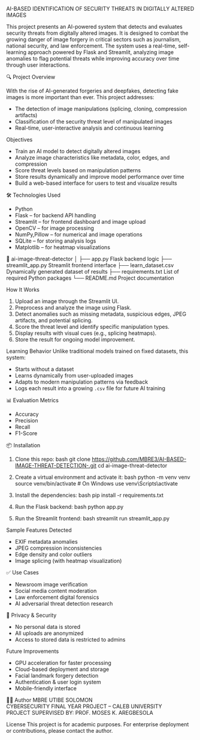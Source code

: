 
AI-BASED IDENTIFICATION OF SECURITY THREATS IN DIGITALLY ALTERED IMAGES

This project presents an AI-powered system that detects and evaluates security threats from digitally altered images. It is designed to combat the growing danger of image forgery in critical sectors such as journalism, national security, and law enforcement. The system uses a real-time, self-learning approach powered by Flask and Streamlit, analyzing image anomalies to flag potential threats while improving accuracy over time through user interactions.

🔍 Project Overview

With the rise of AI-generated forgeries and deepfakes, detecting fake images is more important than ever. This project addresses:
- The detection of image manipulations (splicing, cloning, compression artifacts)
- Classification of the security threat level of manipulated images
- Real-time, user-interactive analysis and continuous learning

Objectives

- Train an AI model to detect digitally altered images
- Analyze image characteristics like metadata, color, edges, and compression
- Score threat levels based on manipulation patterns
- Store results dynamically and improve model performance over time
- Build a web-based interface for users to test and visualize results

🛠️ Technologies Used

- Python
- Flask – for backend API handling
- Streamlit – for frontend dashboard and image upload
- OpenCV – for image processing
- NumPy,Pillow – for numerical and image operations
- SQLite – for storing analysis logs
- Matplotlib – for heatmap visualizations


📁 ai-image-threat-detector
│
├── app.py                  Flask backend logic
├── streamlit_app.py        Streamlit frontend interface
├── learn_dataset.csv       Dynamically generated dataset of results
├── requirements.txt        List of required Python packages
└── README.md               Project documentation

How It Works
1. Upload an image through the Streamlit UI.
2. Preprocess and analyze the image using Flask.
3. Detect anomalies such as missing metadata, suspicious edges, JPEG artifacts, and potential splicing.
4. Score the threat level and identify specific manipulation types.
5. Display results with visual cues (e.g., splicing heatmaps).
6. Store the result for ongoing model improvement.

Learning Behavior
Unlike traditional models trained on fixed datasets, this system:
- Starts without a dataset
- Learns dynamically from user-uploaded images
- Adapts to modern manipulation patterns via feedback
- Logs each result into a growing `.csv` file for future AI training

📊 Evaluation Metrics
- Accuracy
- Precision
- Recall
- F1-Score

📦 Installation
1. Clone this repo:
   bash
   git clone https://github.com/MBRE3/AI-BASED-IMAGE-THREAT-DETECTION-.git
   cd ai-image-threat-detector

2. Create a virtual environment and activate it:
   bash
   python -m venv venv
   source venv/bin/activate  # On Windows use venv\Scripts\activate

3. Install the dependencies:
   bash
   pip install -r requirements.txt

4. Run the Flask backend:
   bash
   python app.py

5. Run the Streamlit frontend:
   bash
   streamlit run streamlit_app.py
  

Sample Features Detected
- EXIF metadata anomalies
- JPEG compression inconsistencies
- Edge density and color outliers
- Image splicing (with heatmap visualization)

✅ Use Cases
- Newsroom image verification
- Social media content moderation
- Law enforcement digital forensics
- AI adversarial threat detection research

🔐 Privacy & Security
- No personal data is stored
- All uploads are anonymized
- Access to stored data is restricted to admins

Future Improvements
- GPU acceleration for faster processing
- Cloud-based deployment and storage
- Facial landmark forgery detection
- Authentication & user login system
- Mobile-friendly interface

👨‍💻 Author
MBRE UTIBE SOLOMON  
CYBERSECURITY FINAL YEAR PROJECT – CALEB UNIVERSITY  
PROJECT SUPERVISED BY: PROF. MOSES K. AREGBESOLA  


License
This project is for academic purposes. For enterprise deployment or contributions, please contact the author.
